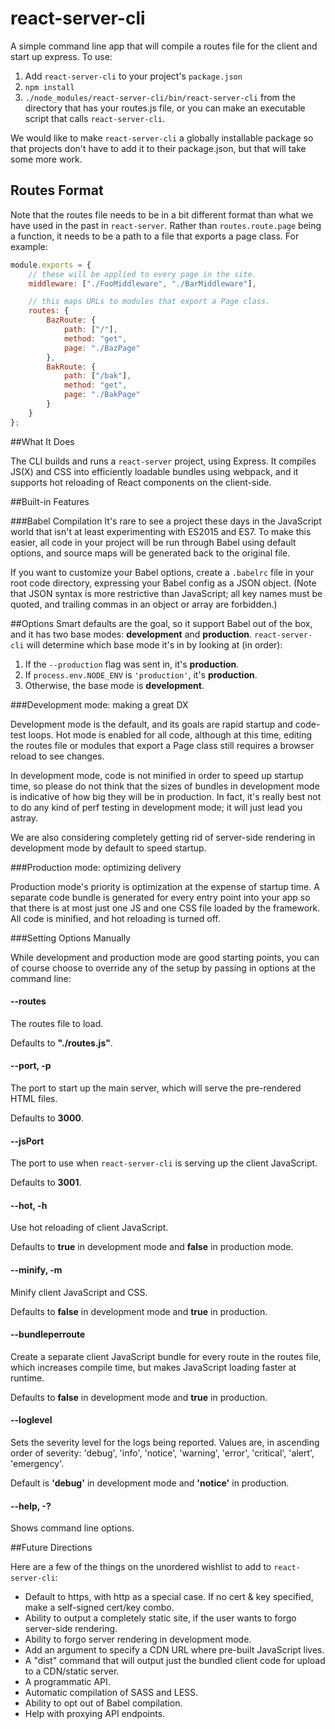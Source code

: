 # react-server-cli

A simple command line app that will compile a routes file for the client and start up express. To use:

1. Add `react-server-cli` to your project's `package.json`
2. `npm install`
3. `./node_modules/react-server-cli/bin/react-server-cli` from the directory that has your routes.js file, or you can make an executable script that calls `react-server-cli`.

We would like to make `react-server-cli` a globally installable package so that projects don't have to add it to their package.json, but that will take some more work.

## Routes Format

Note that the routes file needs to be in a bit different format than what we have used in the past in `react-server`. Rather than `routes.route.page` being a function, it needs to be a path to a file that exports a page class. For example:

```javascript
module.exports = {
	// these will be applied to every page in the site.
	middleware: ["./FooMiddleware", "./BarMiddleware"],

	// this maps URLs to modules that export a Page class.
	routes: {
		BazRoute: {
			path: ["/"],
			method: "get",
			page: "./BazPage"
		},
		BakRoute: {
			path: ["/bak"],
			method: "get",
			page: "./BakPage"
		}
	}
};
```

##What It Does

The CLI builds and runs a `react-server` project, using Express. It compiles JS(X) and CSS into efficiently loadable bundles using webpack, and it supports hot reloading of React components on the client-side.

##Built-in Features

###Babel Compilation
It's rare to see a project these days in the JavaScript world that isn't at least experimenting with ES2015 and ES7. To make this easier, all code in your project will be run through Babel using default options, and source maps will be generated back to the original file.

If you want to customize your Babel options, create a `.babelrc` file in your root code directory, expressing your Babel config as a JSON object. (Note that JSON syntax is more restrictive than JavaScript; all key names must be quoted, and trailing commas in an object or array are forbidden.)

##Options
Smart defaults are the goal, so it support Babel out of the box, and it has two base modes: **development** and **production**. `react-server-cli` will determine which base mode it's in by looking at (in order):

1. If the `--production` flag was sent in, it's **production**.
1. If `process.env.NODE_ENV` is `'production'`, it's **production**.
1. Otherwise, the base mode is **development**.

###Development mode: making a great DX

Development mode is the default, and its goals are rapid startup and code-test loops. Hot mode is enabled for all code, although at this time, editing the routes file or modules that export a Page class still requires a browser reload to see changes.

In development mode, code is not minified in order to speed up startup time, so please do not think that the sizes of bundles in development mode is indicative of how big they will be in production. In fact, it's really best not to do any kind of perf testing in development mode; it will just lead you astray.

We are also considering completely getting rid of server-side rendering in development mode by default to speed startup.

###Production mode: optimizing delivery

Production mode's priority is optimization at the expense of startup time. A separate code bundle is generated for every entry point into your app so that there is at most just one JS and one CSS file loaded by the framework. All code is minified, and hot reloading is turned off.

###Setting Options Manually

While development and production mode are good starting points, you can of course choose to override any of the setup by passing in options at the command line:

#### --routes
The routes file to load.

Defaults to **"./routes.js"**.

#### --port, -p
The port to start up the main server, which will serve the pre-rendered HTML files.

Defaults to **3000**.

#### --jsPort
The port to use when `react-server-cli` is serving up the client JavaScript.

Defaults to **3001**.

#### --hot, -h
Use hot reloading of client JavaScript.

Defaults to **true** in development mode and **false** in production mode.

#### --minify, -m
Minify client JavaScript and CSS.

Defaults to **false** in development mode and **true** in production.

#### --bundleperroute
Create a separate client JavaScript bundle for every route in the routes file, which increases compile time, but makes JavaScript loading faster at runtime. 

Defaults to **false** in development mode and **true** in production.

#### --loglevel
Sets the severity level for the logs being reported. Values are, in ascending order of severity: 'debug', 'info', 'notice', 'warning', 'error', 'critical', 'alert', 'emergency'.

Default is **'debug'** in development mode and **'notice'** in production.

#### --help, -?
Shows command line options.

##Future Directions

Here are a few of the things on the unordered wishlist to add to `react-server-cli`:

* Default to https, with http as a special case. If no cert & key specified, make a self-signed cert/key combo.
* Ability to output a completely static site, if the user wants to forgo server-side rendering.
* Ability to forgo server rendering in development mode.
* Add an argument to specify a CDN URL where pre-built JavaScript lives.
* A "dist" command that will output just the bundled client code for upload to a CDN/static server.
* A programmatic API.
* Automatic compilation of SASS and LESS.
* Ability to opt out of Babel compilation.
* Help with proxying API endpoints.
